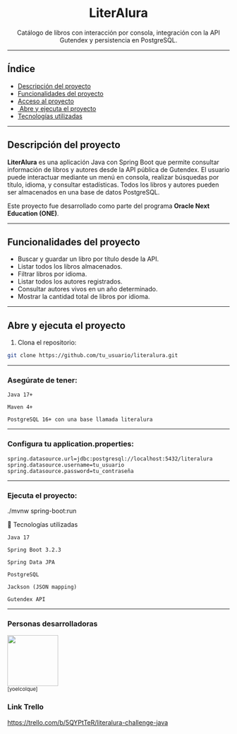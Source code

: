 <h1 align="center"> LiterAlura </h1>

<p align="center">
  Catálogo de libros con interacción por consola, integración con la API Gutendex y persistencia en PostgreSQL.
</p>

---

##  Índice

- [Descripción del proyecto](#-descripción-del-proyecto)
- [ Funcionalidades del proyecto](#-funcionalidades-del-proyecto)
- [ Acceso al proyecto](#-acceso-al-proyecto)
- [️ Abre y ejecuta el proyecto](#-abre-y-ejecuta-el-proyecto)
- [ Tecnologías utilizadas](#-tecnologías-utilizadas)


---

## Descripción del proyecto

**LiterAlura** es una aplicación Java con Spring Boot que permite consultar información de libros y autores desde la API pública de Gutendex. El usuario puede interactuar mediante un menú en consola, realizar búsquedas por título, idioma, y consultar estadísticas. Todos los libros y autores pueden ser almacenados en una base de datos PostgreSQL.

Este proyecto fue desarrollado como parte del programa **Oracle Next Education (ONE)**.

---

## Funcionalidades del proyecto

-  Buscar y guardar un libro por título desde la API.
-  Listar todos los libros almacenados.
-  Filtrar libros por idioma.
-  Listar todos los autores registrados.
- ️Consultar autores vivos en un año determinado.
-  Mostrar la cantidad total de libros por idioma.

---

## Abre y ejecuta el proyecto

1. Clona el repositorio:
```bash
git clone https://github.com/tu_usuario/literalura.git
```
---
### Asegúrate de tener:

    Java 17+

    Maven 4+

    PostgreSQL 16+ con una base llamada literalura


---
### Configura tu application.properties:

```
spring.datasource.url=jdbc:postgresql://localhost:5432/literalura
spring.datasource.username=tu_usuario
spring.datasource.password=tu_contraseña
```

---
### Ejecuta el proyecto:

./mvnw spring-boot:run

🚀 Tecnologías utilizadas

    Java 17

    Spring Boot 3.2.3

    Spring Data JPA

    PostgreSQL

    Jackson (JSON mapping)

    Gutendex API


---
### Personas desarrolladoras
<img src="https://avatars.githubusercontent.com/u/0000000?v=4" width=115><br><sub>[yoelcolque]</sub>

### Link Trello

https://trello.com/b/5QYPtTeR/literalura-challenge-java
